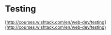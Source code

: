 # Testing

[http://courses.wishtack.com/en/web-dev/testing](http://courses.wishtack.com/en/web-dev/testing)


